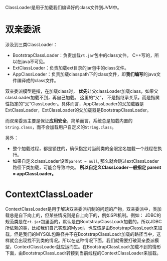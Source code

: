 ClassLoader是用于加载我们编译好的class文件到JVM中。

# 双亲委派
涉及到三类ClassLoader：
- BootstrapClassLoader：负责加载`rt.jar`包中的class文件。 C++写的，所以在java不可见。
- ExtClassLoader：负责加载ext目录的jar包中的class文件。
- AppClassLoader：负责加载classpath下的class文件，即**我们编写**的java文件编译成的class文件。

双亲委派模型是指，在加载class时， **优先**让父classLoader加载class，如果父classLoader加载不到，再自己加载。 这里的“父”， 不是指继承关系，而是指属性指定的“父”ClassLoader。具体而言，AppClassLoader的父加载器是ExtClassLoader，ExtClassLoader的父加载器是BootstrapClassLoader。

而双亲委派主要是保证**应用安全**，简单而言，系统总是加载内置的`String.class`，而不会加载用户自定义的`String.class`。

另外：
- 整个加载过程，都是锁住的，确保指定对当前类的全限定名加载一个线程在执行。
- 如果自定义classLoader设置`parent = null`, 那么就会跳过extClassLoader路径下类加载，可能会导致冲突。 **所以自定义ClassLoader一般指定 parent = appClassLoader。**


# ContextClassLoader
ContextClassLoader是用于解决双亲委派机制的问题的产物，双亲委派中，类加载总是自下向上的，但某些情况则是自上向下的，例如SPI机制。例如：
JDBC的规范类是在`rt.jar`包里面的，默认是由BootstrapClassLoadr加载的，所以JDBC所依赖的类，比如我们自己实现的Mysql，也应该是由BootstrapClassLoadr来加载。但是我们的MYSQL包路径并不在BootstrapClassLoadr加载的路径当中，这样就会出现找不到类的情况。所以在这种情况下面，我们就需要打破双亲委派模型，ContextClassLoader就应运而生。在BootstrapClassLoadr加载不到的情形下面，由BootstrapClassLoadr转接到当前线程的ContextClassLoader来加载。